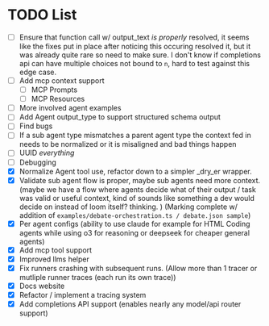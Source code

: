 # TODO List

- [ ] Ensure that function call w/ output_text _is properly_ resolved, it seems like the fixes put in place after noticing this occuring resolved it, but it was already quite rare so need to make sure. I don't know if completions api can have multiple choices not bound to `n`, hard to test against this edge case. 
- [ ] Add mcp context support
    - [ ] MCP Prompts
    - [ ] MCP Resources
- [ ] More involved agent examples
- [ ] Add Agent output_type to support structured schema output
- [ ] Find bugs
- [ ] If a sub agent type mismatches a parent agent type the context fed in needs to be normalized or it is misaligned and bad things happen
- [ ] UUID _everything_
- [ ] Debugging
- [X] Normalize Agent tool use, refactor down to a simpler _dry_er wrapper. 
- [X] Validate sub agent flow is proper, maybe sub agents need more context. (maybe we have a flow where agents decide what of their output / task was valid or useful context, kind of sounds like something a dev would decide on instead of loom itself? thinking. ) (Marking complete w/ addition of `examples/debate-orchestration.ts / debate.json sample`)
- [X] Per agent configs (ability to use claude for example for HTML Coding agents while using o3 for reasoning or deepseek for cheaper general agents) 
- [X] Add mcp tool support
- [X] Improved llms helper
- [X] Fix runners crashing with subsequent runs. (Allow more than 1 tracer or mutliple runner traces (each run its own trace))
- [X] Docs website
- [X] Refactor / implement a tracing system
- [X] Add completions API support (enables nearly any model/api router support)

